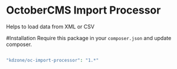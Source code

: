 # OctoberCMS Import Processor
 
 Helps to load data from XML or CSV
 
#Installation
Require this package in your `composer.json` and update composer.
 
```php

"kdzone/oc-import-processor": "1.*"

```